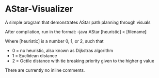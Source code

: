 # AStar-Visualizer
A simple program that demonstrates AStar path planning through visuals

After compilation, run in the format:
-java AStar [heuristic] < [filename]

Where [heuristic] is a number 0, 1, or 2, such that
- 0 = no heuristic, also known as Dijkstras algorithm
- 1 = Euclidean distance
- 2 = Octile distance with tie breaking priority given to the higher g value

There are currently no inline comments.
